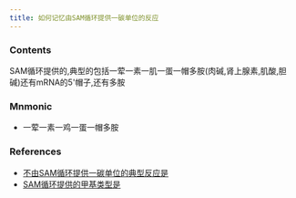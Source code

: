 ```yaml
---
title: 如何记忆由SAM循环提供一碳单位的反应 
--- 
```


### Contents
SAM循环提供的,典型的包括一荤一素一肌一蛋一帽多胺(肉碱,肾上腺素,肌酸,胆碱)还有mRNA的5'帽子,还有多胺

### Mnmonic
- 一荤一素一鸡一蛋一帽多胺

### References
- [不由SAM循环提供一碳单位的典型反应是](/不由SAM循环提供一碳单位的典型反应是)
- [SAM循环提供的甲基类型是](/SAM循环提供的甲基类型是)
